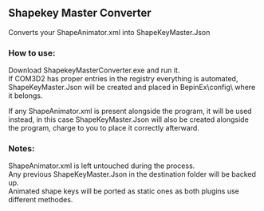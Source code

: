 ## Shapekey Master Converter

Converts your ShapeAnimator.xml into ShapeKeyMaster.Json

### How to use:

Download ShapekeyMasterConverter.exe and run it.  
If COM3D2 has proper entries in the registry everything is automated,
ShapeKeyMaster.Json will be created and placed in BepinEx\config\ where it belongs.

If any ShapeAnimator.xml is present alongside the program, it will be used instead,
in this case ShapeKeyMaster.Json will also be created alongside the program, charge to you to
place it correctly afterward.



### Notes:
ShapeAnimator.xml is left untouched during the process.  
Any previous ShapeKeyMaster.Json in the destination folder will be backed up.  
Animated shape keys will be ported as static ones as both plugins use different methodes.
